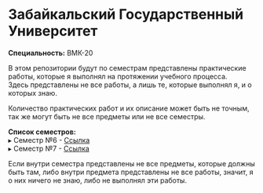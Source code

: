# Забайкальский Государственный Университет
**Специальность:** ВМК-20

В этом репозитории будут по семестрам представлены практические работы, которые я выполнял на протяжении учебного процесса.  
Здесь представлены не все работы, а лишь те, которые выполнял я, и о которых знаю.

Количество практических работ и их описание может быть не точным, так же могут быть не все предметы или не все семестры.

**Список семестров:**  
▸ Семестр №6 - [Ссылка](semester_6)  
▸ Семестр №7 - [Ссылка](semester_7)  

Если внутри семестра представлены не все предметы, которые должны быть там, либо внутри предмета представлены не все работы, значит, я о них ничего не знаю,
либо не выполнял эти работы.
